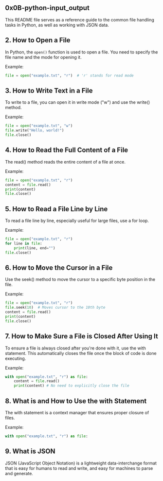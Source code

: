 ## 0x0B-python-input_output

This README file serves as a reference guide to the common file handling tasks in Python, as well as working with JSON data.

## 2. How to Open a File
In Python, the `open()` function is used to open a file. You need to specify the file name and the mode for opening it.

Example:
```python
file = open("example.txt", "r")  # 'r' stands for read mode 
```

## 3. How to Write Text in a File
To write to a file, you can open it in write mode ("w") and use the write() method.

Example:
```python
file = open("example.txt", "w")
file.write("Hello, world!")
file.close()
```

## 4. How to Read the Full Content of a File
The read() method reads the entire content of a file at once.

Example:
```python
file = open("example.txt", "r")
content = file.read()
print(content)
file.close()
```

## 5. How to Read a File Line by Line
To read a file line by line, especially useful for large files, use a for loop.

Example:
```python
file = open("example.txt", "r")
for line in file:
    print(line, end="")
file.close()
```

## 6. How to Move the Cursor in a File
Use the seek() method to move the cursor to a specific byte position in the file.

Example:
```python
file = open("example.txt", "r")
file.seek(10)  # Moves cursor to the 10th byte
content = file.read()
print(content)
file.close()
```

## 7. How to Make Sure a File is Closed After Using It
To ensure a file is always closed after you're done with it, use the with statement. This automatically closes the file once the block of code is done executing.

Example:

```python
with open("example.txt", "r") as file:
    content = file.read()
    print(content) # No need to explicitly close the file
```

## 8. What is and How to Use the with Statement
The with statement is a context manager that ensures proper closure of files.

Example:
```python
with open("example.txt", "r") as file:
```

## 9. What is JSON
JSON (JavaScript Object Notation) is a lightweight data-interchange format that is easy for humans to read and write, and easy for machines to parse and generate.